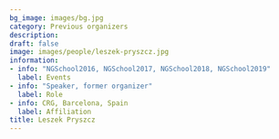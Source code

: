 ```yaml
---
bg_image: images/bg.jpg
category: Previous organizers
description: 
draft: false
image: images/people/leszek-pryszcz.jpg
information:
- info: "NGSchool2016, NGSchool2017, NGSchool2018, NGSchool2019"
  label: Events
- info: "Speaker, former organizer"
  label: Role
- info: CRG, Barcelona, Spain
  label: Affiliation
title: Leszek Pryszcz
---
```

